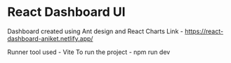 # React Dashboard UI
Dashboard created using Ant design and React Charts
Link - https://react-dashboard-aniket.netlify.app/

Runner tool used - Vite
To run the project - npm run dev
